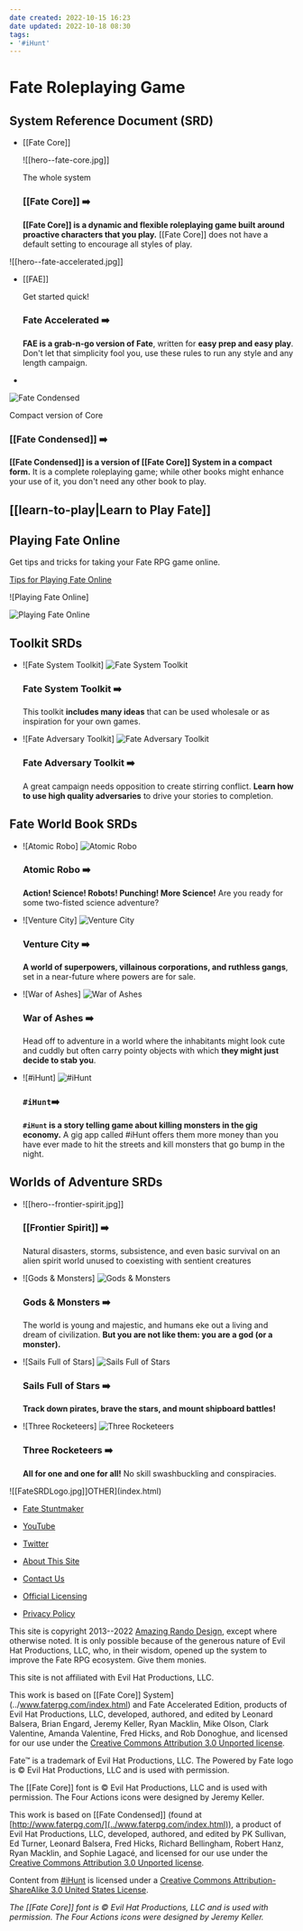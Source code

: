 ```yaml
---
date created: 2022-10-15 16:23
date updated: 2022-10-18 08:30
tags:
- '#iHunt'
---
```


# Fate Roleplaying Game

## System Reference Document (SRD)

- [[Fate Core]]

  ![[hero--fate-core.jpg]]

  The whole system

  ### [[Fate Core]] ➡️

  **[[Fate Core]] is a dynamic and flexible roleplaying game built around
  proactive characters that you play.** [[Fate Core]] does not have a
  default setting to encourage all styles of play.

![[hero--fate-accelerated.jpg]]

- [[FAE]]

  Get started quick!

  ### Fate Accelerated ➡️

  **FAE is a grab-n-go version of Fate**, written for **easy prep and
  easy play**. Don't let that simplicity fool you, use these rules to
  run any style and any length campaign.

- 

  ![Fate
  Condensed](static/18b563ac13db57bcd45db8b1ccb14417/a1eb1/hero--fate-condensed.jpg)

  Compact version of Core

  ### [[Fate Condensed]] ➡️

  **[[Fate Condensed]] is a version of [[Fate Core]] System in a compact
  form.** It is a complete roleplaying game; while other books might
  enhance your use of it, you don't need any other book to play.

## [[learn-to-play|Learn to Play Fate]]

## Playing Fate Online

Get tips and tricks for taking your Fate RPG game online.

[Tips for Playing Fate
Online](playing-fate-online/index.html)

![Playing Fate
Online]

![Playing Fate
Online](static/2cfbebc01241c37999e57e395777c075/a1eb1/play-online.jpg)

## Toolkit SRDs

- [](fate-system-toolkit/index.html)

  ![Fate System
  Toolkit]
  ![Fate System
  Toolkit](static/5542ea499d217740d27e660611553b22/a1eb1/hero--fate-system-toolkit.jpg)

  ### Fate System Toolkit ➡️

  This toolkit **includes many ideas** that can be used wholesale or
  as inspiration for your own games.

- [](fate-adversary-toolkit/index.html)

  ![Fate Adversary
  Toolkit]
  ![Fate Adversary
  Toolkit](static/24245867f80f96bd441565b994ce3b76/a1eb1/hero--fate-adversary-toolkit.jpg)

  ### Fate Adversary Toolkit ➡️

  A great campaign needs opposition to create stirring conflict.
  **Learn how to use high quality adversaries** to drive your stories
  to completion.

## Fate World Book SRDs

- [](atomic-robo/index.html)

  ![Atomic
  Robo]
  ![Atomic
  Robo](static/cf9915e71d54a325ef9b58b7af4baafa/a1eb1/hero--atomic-robo.jpg)

  ### Atomic Robo ➡️

  **Action! Science! Robots! Punching! More Science!** Are you ready
  for some two-fisted science adventure?

- [](venture-city/index.html)

  ![Venture
  City]
  ![Venture
  City](static/689fa758931e80cfd157998c3fa89faf/a1eb1/hero--venture-city.jpg)

  ### Venture City ➡️

  **A world of superpowers, villainous corporations, and ruthless
  gangs**, set in a near-future where powers are for sale.

- [](war-of-ashes/index.html)

  ![War of
  Ashes]
  ![War of
  Ashes](static/bf501a66bb9ee1a469dbb0528e42502d/a1eb1/hero--war-of-ashes.jpg)

  ### War of Ashes ➡️

  Head off to adventure in a world where the inhabitants might look
  cute and cuddly but often carry pointy objects with which **they
  might just decide to stab you**.

- [](ihunt/index.html)

  ![#iHunt]
  ![#iHunt](static/42e841219443792adfd18222fd522861/a1eb1/hero--ihunt.jpg)

  ### `#iHunt`➡️

  **`#iHunt` is a story telling game about killing monsters in the gig
  economy.** A gig app called #iHunt offers them more money than you
  have ever made to hit the streets and kill monsters that go bump in
  the night.

## Worlds of Adventure SRDs

- ![[hero--frontier-spirit.jpg]]

  ### [[Frontier Spirit]] ➡️

  Natural disasters, storms, subsistence, and even basic survival on an alien spirit world unused to coexisting with sentient creatures

- [](gods-and-monsters/index.html)

  ![Gods &
  Monsters]
  ![Gods &
  Monsters](static/a30869e6ab57e663d055e2ac9d8a0ea1/a1eb1/hero--gods-and-monsters.jpg)

  ### Gods & Monsters ➡️

  The world is young and majestic, and humans eke out a living and
  dream of civilization. **But you are not like them: you are a god
  (or a monster).**

- [](sails-full-of-stars/index.html)

  ![Sails Full of
  Stars]
  ![Sails Full of
  Stars](static/f17bdfb887ac1acb04182aa9fe9096e7/a1eb1/hero--sails-full-of-stars.jpg)

  ### Sails Full of Stars ➡️

  **Track down pirates, brave the stars, and mount shipboard
  battles!**

- [](three-rocketeers/index.html)

  ![Three
  Rocketeers]
  ![Three
  Rocketeers](static/aa1415a57ed9bfd8c44ab7db4dca78da/a1eb1/hero--three-rocketeers.jpg)

  ### Three Rocketeers ➡️

  **All for one and one for all!** No skill swashbuckling and
  conspiracies.

![[FateSRDLogo.jpg]]OTHER](index.html)

 - [Fate Stuntmaker](https://fate-srd.com/stunt-maker/)

- [YouTube](https://www.youtube.com/FateSRD)

- [Twitter](https://twitter.com/Fate_SRD)

- [About This Site](about-site/index.html)

- [Contact Us](contact-us/index.html)

- [Official
  Licensing](official-licensing-fate/index.html)

- [Privacy Policy](privacy-policy/index.html)

This site is copyright 2013--2022 [Amazing Rando Design](../randyoest.com/index.html), except where otherwise noted. It
is only possible because of the generous nature of Evil Hat Productions,
LLC, who, in their wisdom, opened up the system to improve the Fate RPG
ecosystem. Give them monies.

This site is not affiliated with Evil Hat Productions, LLC.

This work is based on [[Fate Core]] System](../www.faterpg.com/index.html)
and Fate Accelerated Edition, products of Evil Hat Productions, LLC,
developed, authored, and edited by Leonard Balsera, Brian Engard, Jeremy
Keller, Ryan Macklin, Mike Olson, Clark Valentine, Amanda Valentine,
Fred Hicks, and Rob Donoghue, and licensed for our use under the
[Creative Commons Attribution 3.0 Unported
license](../creativecommons.org/licenses/by/3.0/index.html).

Fate™ is a trademark of Evil Hat Productions, LLC. The Powered by Fate
logo is © Evil Hat Productions, LLC and is used with permission.

The [[Fate Core]] font is © Evil Hat Productions, LLC and is used with
permission. The Four Actions icons were designed by Jeremy Keller.

This work is based on [[Fate Condensed]] (found at
[http://www.faterpg.com/](../www.faterpg.com/index.html)), a product of
Evil Hat Productions, LLC, developed, authored, and edited by PK
Sullivan, Ed Turner, Leonard Balsera, Fred Hicks, Richard Bellingham,
Robert Hanz, Ryan Macklin, and Sophie Lagacé, and licensed for our use
under the [Creative Commons Attribution 3.0 Unported
license](../creativecommons.org/licenses/by/3.0/index.html).

Content from [#iHunt](../ihunt.fun/index.html) is licensed under a
[Creative Commons Attribution-ShareAlike 3.0 United States
License](../creativecommons.org/licenses/by-sa/3.0/us/index.html).

_The [[Fate Core]] font is © Evil Hat Productions, LLC and is used with permission. The Four Actions icons were designed by Jeremy Keller._
